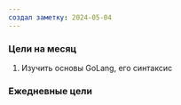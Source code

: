 ```yaml
---
создал заметку: 2024-05-04
---
```

### Цели на месяц
1. Изучить основы GoLang, его синтаксис


### Ежедневные цели
